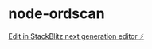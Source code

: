 # node-ordscan

[Edit in StackBlitz next generation editor ⚡️](https://stackblitz.com/~/github.com/ironsteel6/node-ordscan)